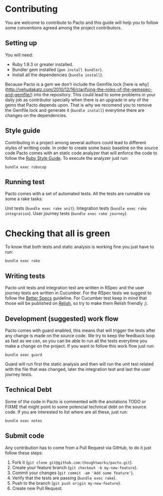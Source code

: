 # Contributing

You are welcome to contribute to Pacto and this guide will help you to follow 
some conventions agreed among the project contributors.

## Setting up

You will need:

- Ruby 1.9.3 or greater installed.
- Bundler gem installed (`gem install bundler`).
- Install all the dependencies (`bundle install`).

Because Pacto is a gem we don't include the Gemfile.lock [here is
why] (http://yehudakatz.com/2010/12/16/clarifying-the-roles-of-the-gemspec-and-gemfile/) 
into the repository. This could lead to some problems in your daily job as 
contributor specially when there is an upgrade in any of the gems that Pacto 
depends upon. That is why we recomend you to remove the Gemfile.lock and 
generate it (`bundle install`) everytime there are changes on the dependencies. 

## Style guide

Contributing in a project among several authors could lead to different styles 
of writting code. In order to create some basic baseline on the source code
Pacto comes with an static code analyzer that will enforce the code to follow
the [Ruby Style Guide](https://github.com/bbatsov/ruby-style-guide). To execute 
the analyzer just run:

`bundle exec rubocop`

## Running test

Pacto comes with a set of automated tests. All the tests are runnable via some a
rake tasks:

Unit tests (`bundle exec rake unit`).
Integration tests (`bundle exec rake integration`).
User journey tests (`bundle exec rake journey`).

# Checking that all is green

To know that both tests and static analysis is working fine you just have to
run:

`bundle exec rake`

## Writing tests

Pacto unit tests and integration test are written in RSpec and the user journey
tests are written in Cucumber. For the RSpec tests we suggest to follow the 
[Better Specs](http://betterspecs.org/) guideline. For Cucumber test keep in 
mind that those will be published on 
[Relish](https://www.relishapp.com/maxlinc/pacto/docs), so try to make them 
Relish friendly ;).

## Development (suggested) work flow

Pacto comes with guard enabled, this means that will trigger the tests after any
change is made on the source code. We try to keep the feedback loop as fast as
we can, so you can be able to run all the tests everytime you make a change on
the project. If you want to follow this work flow just run:

`bundle exec guard`

Guard will run first the static analysis and then will run the unit test related
with the file that was changed, later the integration test and last the user
journey tests.

## Technical Debt

Some of the code in Pacto is commented with the anotations TODO or
FIXME that might point to some potencial technical debt on the source code. If
you are interested to list where are all these, just run:

`bundle exec notes`

## Submit code

Any contribution has to come from a Pull Request via GitHub, to do it just
follow these steps:

1. Fork it (`git clone git@github.com:thoughtworks/pacto.git`).
2. Create your feature branch (`git checkout -b my-new-feature`).
3. Commit your changes (`git commit -am 'Add some feature'`).
4. Verify that the tests are passing (`bundle exec rake`).
5. Push to the branch (`git push origin my-new-feature`).
6. Create new Pull Request.
